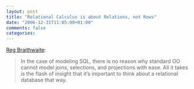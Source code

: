 ```yaml
---
layout: post
title: "Relational Calculus is about Relations, not Rows"
date: "2006-12-31T11:05:00+01:00"
comments: false
categories: 
---
```


<p><a href="http://feeds.feedburner.com/~r/raganwald/~3/67188039/relational-calculus-is-about-relations.html">Reg Braithwaite</a>:</p>

<blockquote>
<p>In the case of modeling SQL, there is no reason why standard OO cannot model joins, selections, and projections with ease. All it takes is the flash of insight that it&#8217;s important to think about a relational database that way.</p>
</blockquote>



